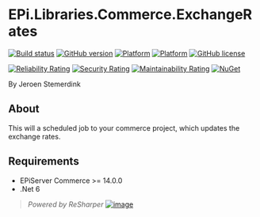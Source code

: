 ﻿# EPi.Libraries.Commerce.ExchangeRates

[![Build status](https://ci.appveyor.com/api/projects/status/d5ruha0q93g536ud?svg=true)](https://ci.appveyor.com/project/jstemerdink/epi-libraries-commerce-exchangerates)
[![GitHub version](https://badge.fury.io/gh/jstemerdink%2FEPi.Libraries.Commerce.ExchangeRates.svg)](http://badge.fury.io/gh/jstemerdink%2FEPi.Libraries.Commerce.ExchangeRates)
[![Platform](https://img.shields.io/badge/platform-.NET%206-blue.svg?style=flat)](https://msdn.microsoft.com/en-us/library/w0x726c2%28v=vs.110%29.aspx)
[![Platform](https://img.shields.io/badge/EPiServer%20Commerce-%2014.6.0-orange.svg?style=flat)](http://world.episerver.com/commerce/)
[![GitHub license](https://img.shields.io/github/license/jstemerdink/EPi.Libraries.Commerce.ExchangeRates.svg)](LICENSE)  

[![Reliability Rating](https://sonarcloud.io/api/project_badges/measure?project=jstemerdink%3AEPi.Libraries.Commerce.ExchangeRates&metric=reliability_rating)](https://sonarcloud.io/component_measures?id=jstemerdink%3AEPi.Libraries.Commerce.ExchangeRates&metric=reliability_rating)
[![Security Rating](https://sonarcloud.io/api/project_badges/measure?project=jstemerdink%3AEPi.Libraries.Commerce.ExchangeRates&metric=security_rating)](https://sonarcloud.io/component_measures?id=jstemerdink%3AEPi.Libraries.Commerce.ExchangeRates&metric=security_rating)
[![Maintainability Rating](https://sonarcloud.io/api/project_badges/measure?project=jstemerdink%3AEPi.Libraries.Commerce.ExchangeRates&metric=sqale_rating)](https://sonarcloud.io/component_measures?id=jstemerdink%3AEPi.Libraries.Commerce.ExchangeRates&metric=sqale_rating)
[![NuGet](https://img.shields.io/badge/NuGet-Release-blue.svg)](https://nuget.episerver.com/package/?id=EPi.Libraries.Commerce.ExchangeRates)

By Jeroen Stemerdink

## About
This will a scheduled job to your commerce project, which updates the exchange rates.

## Requirements

* EPiServer Commerce >= 14.0.0
* .Net 6

> *Powered by ReSharper*
> [![image](https://i0.wp.com/jstemerdink.files.wordpress.com/2017/08/logo_resharper.png)](http://jetbrains.com?from=epi.libraries)
